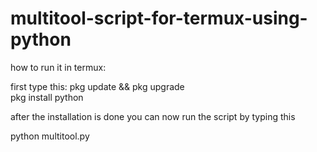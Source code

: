 # multitool-script-for-termux-using-python

how to run it in termux:

first type this:
pkg update && pkg upgrade  
pkg install python  

after the installation is done you can now run the script by typing this

python multitool.py
